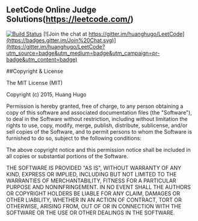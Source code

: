 ## LeetCode Online Judge Solutions(https://leetcode.com/)

[![Build Status](https://travis-ci.org/huanghugo/LeetCode.svg?branch=master)](https://travis-ci.org/huanghugo/LeetCode) [![Join the chat at https://gitter.im/huanghugo/LeetCode](https://badges.gitter.im/Join%20Chat.svg)](https://gitter.im/huanghugo/LeetCode?utm_source=badge&utm_medium=badge&utm_campaign=pr-badge&utm_content=badge)

##Copyright & License

The MIT License (MIT)

Copyright (c) 2015, Huang Hugo

Permission is hereby granted, free of charge, to any person obtaining a copy
of this software and associated documentation files (the "Software"), to deal
in the Software without restriction, including without limitation the rights
to use, copy, modify, merge, publish, distribute, sublicense, and/or sell
copies of the Software, and to permit persons to whom the Software is
furnished to do so, subject to the following conditions:

The above copyright notice and this permission notice shall be included in
all copies or substantial portions of the Software.

THE SOFTWARE IS PROVIDED "AS IS", WITHOUT WARRANTY OF ANY KIND, EXPRESS OR
IMPLIED, INCLUDING BUT NOT LIMITED TO THE WARRANTIES OF MERCHANTABILITY,
FITNESS FOR A PARTICULAR PURPOSE AND NONINFRINGEMENT. IN NO EVENT SHALL THE
AUTHORS OR COPYRIGHT HOLDERS BE LIABLE FOR ANY CLAIM, DAMAGES OR OTHER
LIABILITY, WHETHER IN AN ACTION OF CONTRACT, TORT OR OTHERWISE, ARISING FROM,
OUT OF OR IN CONNECTION WITH THE SOFTWARE OR THE USE OR OTHER DEALINGS IN
THE SOFTWARE.

